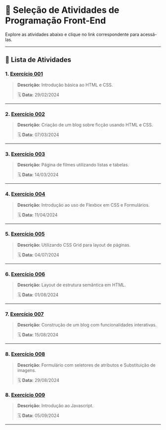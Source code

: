 # 🎯 **Seleção de Atividades de Programação Front-End**

Explore as atividades abaixo e clique no link correspondente para acessá-las.

---

## 📝 **Lista de Atividades**

### **1. [Exercício 001](https://lyankaleu.github.io/PWF-266-IFPI/2024-02-29/index.html)**
> **Descrição:** Introdução básica ao HTML e CSS.
>
> 🗓️ **Data:** 29/02/2024
>

---

### **2. [Exercício 002](https://lyankaleu.github.io/PWF-266-IFPI/2024-03-07/blog-ficcao.html)**
> **Descrição:** Criação de um blog sobre ficção usando HTML e CSS.
>
> 🗓️ **Data:** 07/03/2024
>

---

### **3. [Exercício 003](https://lyankaleu.github.io/PWF-266-IFPI/2024-03-14/filmes.html)**
> **Descrição:** Página de filmes utilizando listas e tabelas.
>
> 🗓️ **Data:** 14/03/2024
>

---

### **4. [Exercício 004](https://lyankaleu.github.io/PWF-266-IFPI/2024-04-11/index.html)**
> **Descrição:** Introdução ao uso de Flexbox em CSS e Formulários.
>
> 🗓️ **Data:** 11/04/2024
>

---

### **5. [Exercício 005](https://lyankaleu.github.io/PWF-266-IFPI/2024-07-04/index.html)**
> **Descrição:** Utilizando CSS Grid para layout de páginas.
>
> 🗓️ **Data:** 04/07/2024
>

---

### **6. [Exercício 006](https://lyankaleu.github.io/PWF-266-IFPI/2024-08-01/index.html)**
> **Descrição:** Layout de estrutura semântica em HTML.
>
> 🗓️ **Data:** 01/08/2024
>

---

### **7. [Exercício 007](https://lyankaleu.github.io/PWF-266-IFPI/2024-08-15/blog.html)**
> **Descrição:** Construção de um blog com funcionalidades interativas.
>
> 🗓️ **Data:** 15/08/2024
>
---

### **8. [Exercício 008](https://lyankaleu.github.io/PWF-266-IFPI/2024-08-29/index.html)**
> **Descrição:** Formulário com seletores de atributos e Substituição de imagens.
>
> 🗓️ **Data:** 29/08/2024
>

### **8. [Exercício 009](https://lyankaleu.github.io/PWF-266-IFPI/2024-09-05/index.html)**
> **Descrição:** Introdução ao Javascript.
>
> 🗓️ **Data:** 05/09/2024
>

---
